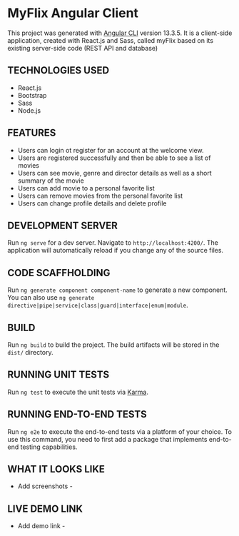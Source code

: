 # MyFlix Angular Client

This project was generated with [Angular CLI](https://github.com/angular/angular-cli) version 13.3.5.
It is a client-side application, created with React.js and Sass, called myFlix based on its existing server-side code (REST API and database)

## TECHNOLOGIES USED

- React.js
- Bootstrap
- Sass
- Node.js

## FEATURES

- Users can login ot register for an account at the welcome view.
- Users are registered successfully and then be able to see a list of movies
- Users can see movie, genre and director details as well as a short summary of the movie
- Users can add movie to a personal favorite list
- Users can remove movies from the personal favorite list
- Users can change profile details and delete profile

## DEVELOPMENT SERVER

Run `ng serve` for a dev server. Navigate to `http://localhost:4200/`. The application will automatically reload if you change any of the source files.

## CODE SCAFFHOLDING

Run `ng generate component component-name` to generate a new component. You can also use `ng generate directive|pipe|service|class|guard|interface|enum|module`.

## BUILD

Run `ng build` to build the project. The build artifacts will be stored in the `dist/` directory.

## RUNNING UNIT TESTS

Run `ng test` to execute the unit tests via [Karma](https://karma-runner.github.io).

## RUNNING END-TO-END TESTS

Run `ng e2e` to execute the end-to-end tests via a platform of your choice. To use this command, you need to first add a package that implements end-to-end testing capabilities.

## WHAT IT LOOKS LIKE

- Add screenshots -

## LIVE DEMO LINK

- Add demo link - 
